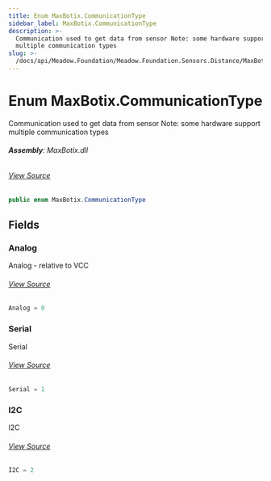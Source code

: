 ```yaml
---
title: Enum MaxBotix.CommunicationType
sidebar_label: MaxBotix.CommunicationType
description: >-
  Communication used to get data from sensor Note: some hardware support
  multiple communication types
slug: >-
  /docs/api/Meadow.Foundation/Meadow.Foundation.Sensors.Distance/MaxBotix.CommunicationType
---
```

# Enum MaxBotix.CommunicationType
Communication used to get data from sensor
Note: some hardware support multiple communication types

###### **Assembly**: MaxBotix.dll
###### [View Source](https://github.com/WildernessLabs/Meadow.Foundation.git/blob/develop/Source/Meadow.Foundation.Peripherals/Sensors.Distance.MaxBotix/Driver/MaxBotix.enums.cs#L24)
```csharp title="Declaration"
public enum MaxBotix.CommunicationType
```
## Fields
### Analog
Analog - relative to VCC
###### [View Source](https://github.com/WildernessLabs/Meadow.Foundation.git/blob/develop/Source/Meadow.Foundation.Peripherals/Sensors.Distance.MaxBotix/Driver/MaxBotix.enums.cs#L29)
```csharp title="Declaration"
Analog = 0
```
### Serial
Serial
###### [View Source](https://github.com/WildernessLabs/Meadow.Foundation.git/blob/develop/Source/Meadow.Foundation.Peripherals/Sensors.Distance.MaxBotix/Driver/MaxBotix.enums.cs#L33)
```csharp title="Declaration"
Serial = 1
```
### I2C
I2C
###### [View Source](https://github.com/WildernessLabs/Meadow.Foundation.git/blob/develop/Source/Meadow.Foundation.Peripherals/Sensors.Distance.MaxBotix/Driver/MaxBotix.enums.cs#L37)
```csharp title="Declaration"
I2C = 2
```
